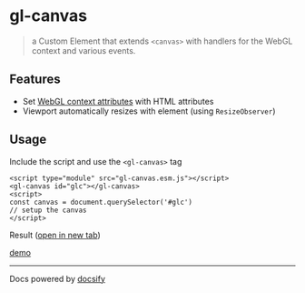 # gl-canvas

> a Custom Element that extends `<canvas>` with handlers for the WebGL context and various events.

## Features
- Set [WebGL context attributes](webgl_context_attributes.md) with HTML attributes
- Viewport automatically resizes with element (using `ResizeObserver`)

## Usage
Include the script and use the `<gl-canvas>` tag
```htmlmixed
<script type="module" src="gl-canvas.esm.js"></script>
<gl-canvas id="glc"></gl-canvas>
<script>
const canvas = document.querySelector('#glc')
// setup the canvas
</script>
```

Result ([open in new tab](demo.html ':ignore :target=_blank'))

[demo](demo.html ':include height=200px')

---
Docs powered by [docsify](https://docsify.js.org/)

